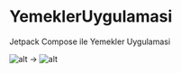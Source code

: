 # YemeklerUygulamasi

Jetpack Compose ile Yemekler Uygulamasi

![alt](https://www.linkpicture.com/q/1_55.jpeg) -> ![alt](https://www.linkpicture.com/q/2_45.jpeg)

